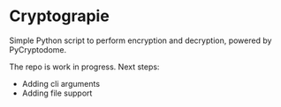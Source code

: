 # Cryptograpie
Simple Python script to perform encryption and decryption, powered by PyCryptodome.

The repo is work in progress. Next steps:
- Adding cli arguments
- Adding file support
